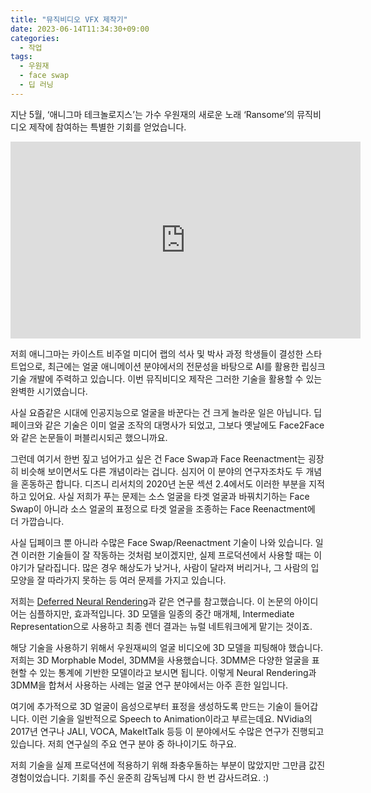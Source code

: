 ```yaml
---
title: "뮤직비디오 VFX 제작기"
date: 2023-06-14T11:34:30+09:00
categories:
  - 작업
tags:
  - 우원재
  - face swap
  - 딥 러닝
---
```


지난 5월, ‘애니그마 테크놀로지스’는 가수 우원재의 새로운 노래 ‘Ransome’의 뮤직비디오 제작에 참여하는 특별한 기회를 얻었습니다.

<iframe width="560" height="315" src="https://www.youtube.com/embed/PRtHZvclTsg?si=aPLiQiE315aEZGO6" title="YouTube video player" frameborder="0" allow="accelerometer; autoplay; clipboard-write; encrypted-media; gyroscope; picture-in-picture; web-share" referrerpolicy="strict-origin-when-cross-origin" allowfullscreen></iframe>

저희 애니그마는 카이스트 비주얼 미디어 랩의 석사 및 박사 과정 학생들이 결성한 스타트업으로, 최근에는 얼굴 애니메이션 분야에서의 전문성을 바탕으로 AI를 활용한 립싱크 기술 개발에 주력하고 있습니다. 이번 뮤직비디오 제작은 그러한 기술을 활용할 수 있는 완벽한 시기였습니다.

사실 요즘같은 시대에 인공지능으로 얼굴을 바꾼다는 건 크게 놀라운 일은 아닙니다. 딥페이크와 같은 기술은 이미 얼굴 조작의 대명사가 되었고, 그보다 옛날에도 Face2Face와 같은 논문들이 퍼블리시되곤 했으니까요.

그런데 여기서 한번 짚고 넘어가고 싶은 건 Face Swap과 Face Reenactment는 굉장히 비슷해 보이면서도 다른 개념이라는 겁니다. 심지어 이 분야의 연구자조차도 두 개념을 혼동하곤 합니다. 디즈니 리서치의 2020년 논문 섹션 2.4에서도 이러한 부분을 지적하고 있어요. 사실 저희가 푸는 문제는 소스 얼굴을 타겟 얼굴과 바꿔치기하는 Face Swap이 아니라 소스 얼굴의 표정으로 타겟 얼굴을 조종하는 Face Reenactment에 더 가깝습니다.

사실 딥페이크 뿐 아니라 수많은 Face Swap/Reenactment 기술이 나와 있습니다. 일견 이러한 기술들이 잘 작동하는 것처럼 보이겠지만, 실제 프로덕션에서 사용할 때는 이야기가 달라집니다. 많은 경우 해상도가 낮거나, 사람이 달라져 버리거나, 그 사람의 입모양을 잘 따라가지 못하는 등 여러 문제를 가지고 있습니다.

저희는 [Deferred Neural Rendering](https://arxiv.org/abs/1904.12356)과 같은 연구를 참고했습니다. 이 논문의 아이디어는 심플하지만, 효과적입니다. 3D 모델을 일종의 중간 매개체, Intermediate Representation으로 사용하고 최종 렌더 결과는 뉴럴 네트워크에게 맡기는 것이죠.

해당 기술을 사용하기 위해서 우원재씨의 얼굴 비디오에 3D 모델을 피팅해야 했습니다. 저희는 3D Morphable Model, 3DMM을 사용했습니다. 3DMM은 다양한 얼굴을 표현할 수 있는 통계에 기반한 모델이라고 보시면 됩니다. 이렇게 Neural Rendering과 3DMM을 합쳐서 사용하는 사례는 얼굴 연구 분야에서는 아주 흔한 일입니다.

여기에 추가적으로 3D 얼굴이 음성으로부터 표정을 생성하도록 만드는 기술이 들어갑니다. 이런 기술을 일반적으로 Speech to Animation이라고 부르는데요. NVidia의 2017년 연구나 JALI, VOCA, MakeItTalk 등등 이 분야에서도 수많은 연구가 진행되고 있습니다. 저희 연구실의 주요 연구 분야 중 하나이기도 하구요.

저희 기술을 실제 프로덕션에 적용하기 위해 좌충우돌하는 부분이 많았지만 그만큼 값진 경험이었습니다. 기회를 주신 윤준희 감독님께 다시 한 번 감사드려요. :)

